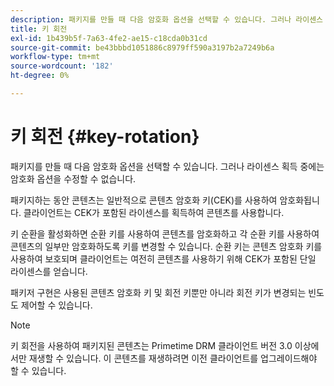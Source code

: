```yaml
---
description: 패키지를 만들 때 다음 암호화 옵션을 선택할 수 있습니다. 그러나 라이센스 획득 중에는 암호화 옵션을 수정할 수 없습니다
title: 키 회전
exl-id: 1b439b5f-7a63-4fe2-ae15-c18cda0b31cd
source-git-commit: be43bbbd1051886c8979ff590a3197b2a7249b6a
workflow-type: tm+mt
source-wordcount: '182'
ht-degree: 0%

---
```


# 키 회전 {#key-rotation}

패키지를 만들 때 다음 암호화 옵션을 선택할 수 있습니다. 그러나 라이센스 획득 중에는 암호화 옵션을 수정할 수 없습니다.

패키지하는 동안 콘텐츠는 일반적으로 콘텐츠 암호화 키(CEK)를 사용하여 암호화됩니다. 클라이언트는 CEK가 포함된 라이센스를 획득하여 콘텐츠를 사용합니다.

키 순환을 활성화하면 순환 키를 사용하여 콘텐츠를 암호화하고 각 순환 키를 사용하여 콘텐츠의 일부만 암호화하도록 키를 변경할 수 있습니다. 순환 키는 콘텐츠 암호화 키를 사용하여 보호되며 클라이언트는 여전히 콘텐츠를 사용하기 위해 CEK가 포함된 단일 라이센스를 얻습니다.

패키저 구현은 사용된 콘텐츠 암호화 키 및 회전 키뿐만 아니라 회전 키가 변경되는 빈도도 제어할 수 있습니다.

>[!NOTE]
>
>키 회전을 사용하여 패키지된 콘텐츠는 Primetime DRM 클라이언트 버전 3.0 이상에서만 재생할 수 있습니다. 이 콘텐츠를 재생하려면 이전 클라이언트를 업그레이드해야 할 수 있습니다.
